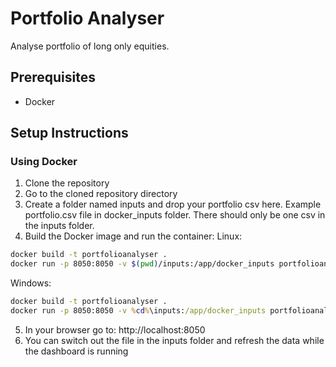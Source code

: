 # Portfolio Analyser
Analyse portfolio of long only equities.

## Prerequisites
- Docker

## Setup Instructions

### Using Docker
1. Clone the repository
2. Go to the cloned repository directory
3. Create a folder named inputs and drop your portfolio csv here. Example portfolio.csv file in docker_inputs folder. There should only be one csv in the inputs folder.
4. Build the Docker image and run the container:
Linux:
```bash
docker build -t portfolioanalyser .
docker run -p 8050:8050 -v $(pwd)/inputs:/app/docker_inputs portfolioanalyser
```

Windows:
```cmd
docker build -t portfolioanalyser .
docker run -p 8050:8050 -v %cd%\inputs:/app/docker_inputs portfolioanalyser
```
5. In your browser go to: http://localhost:8050
6. You can switch out the file in the inputs folder and refresh the data while the dashboard is running